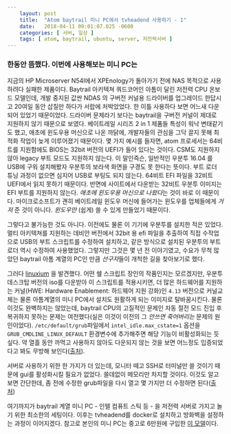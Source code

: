 ```yaml
---
    layout: post
    title:  "Atom baytrail 미니 PC에서 tvheadend 사용하기 - 1"
    date:   2018-04-11 09:01:07.025 -0600
    categories: [ 서버, 일상 ]
    tags: [ atom, baytrail, ubuntu, server, 저전력서버 ]
---
```


### 한동안 뜸했다. 이번에 사용해보는 미니 PC는 

지금의 HP Microserver N54l에서 XPEnology가 돌아가기 전에 NAS 목적으로 사용하려다 실패한 제품이다. Baytrail 아키텍쳐 쿼드코어인 아톰이 달린 저전력 CPU 온보드 모델인데, 개발 중지된 값싼 NDAS 의 구버전 커널용 드라이버를 업그레이드 한답시고 20여일 동안 삽질만 하다가 서랍에 처박았었다. 한 이틀 사용하다 보면 어느새 다운되어 있었기 때문이었다. 드라이버 문제라기 보다는 baytrail을 구버전 커널이 제대로 지원하지 않기 때문으로 보였다. 베이트레일 시리즈 2 in 1 제품들 특성이 워낙 변태같기도 했고, 애초에 윈도우용 머신으로 나온 까닭에, 개발자들의 관심을 그닥 끌지 못해 최적화 작업이 늦게 이루어졌기 때문이다. 몇 가지 예시를 들자면, atom 프로세서는 64비트를 지원함에도 BIOS는 32bit 버전의 UEFI가 들어 있다는 것이다. CSM도 지원하지 않아 legacy 부트 모드도 지원하지 않는다. 이 말인즉슨, 일반적인 우분투 16.04 를 USB에 구워 설치해봤자 우분투의 보라색 화면을 구경도 못 한다는 뜻이다. 부트 로더 튜닝 과정이 없으면 심지어 USB로 부팅도 되지 않는다. 64비트 EFI 파일을 32비트 UEFI에서 읽지 못하기 때문이다. 반면에 사이트에서 다운받는 32비트 우분투 이미지는 EFI 부트를 지원하지 않는다. *애초에 윈도우용 머신으로 나왔다*는 것이 바로 이 때문이다. 마이크로소프트가 괜히 베이트레일 윈도우 머신에 들어가는 윈도우를 업체들에게 *거저* 준 것이 아니다. *윈도우만* (쉽게) 쓸 수 있게 만들었기 때문이다.

그렇다고 불가능한 것도 아니다. 이전에도 물론 이 기기에 우분투를 설치한 적은 있었다. 멀티 아키텍쳐를 지원하는 데비안 버전에서 32bit 용 efi 파일을 추출하여 직접 수작업으로 USB의 부트 스크립트를 수정하여 설치하고, 같은 방식으로 설치된 우분투의 부트로더 역시 수정하여 사용했었다. 그렇지만 그것은 몇 년 전 이야기였고, 수요가 무척 많았던 baytrail 아톰 계열의 PC인 만큼 *선구자*들이 개척한 길을 찾아보기로 했다.

그러다 [linuxium](http://www.linuxium.com.au/) 을 발견했다. 어떤 쉘 스크립트 장인의 작품인지는 모르겠지만, 우분투 데스크탑 버전의 iso를 다운받아 이 스크립트를 적용시키면, 더 많은 하드웨어를 지원하는 커널(HWE: Hardware Enablement: 하드웨어 지원 강화)인 `4.13` 버전으로 커널교체는 물론 아톰계열의 미니 PC에서 설치도 원활하게 되는 이미지로 탈바꿈시킨다. 물론 이것도 완벽하지는 않았는데, baytrail CPU의 고질적인 문제인 자동 절전 모드 진입 후 복귀하지 못하는 문제는 여전했다(실은 이것이 이전의 그 *안쓰면 죽어버리는* 문제의 원인이었다). `/etc/default/grub`파일에서 `intel_idle.max_cstate=1` 옵션을 `GRUB_CMDLINE_LINUX_DEFAULT` 환경변수에 추가해주면 해당 기능이 비활성화되는 듯 싶다. 약 열흘 동안 까먹고 사용하지 않아도 다운되지 않는 것을 보면 어느정도 입증되었다고 봐도 무방해 보인다([출처](https://askubuntu.com/questions/803640/system-freezes-completely-with-intel-bay-trail)). 

서버로 사용하기 위한 한 가지가 더 있는데, 모니터 떼고 SSH로 터미널만 쓸 것이기 때문에 gui를 활성화시킬 필요가 없었다. 쓸데없이 메모리만 차지할 것이다. 이것도 알고 보면 간단한데, 좀 전에 수정한 grub파일을 다시 열고 몇 가지만 더 수정하면 된다([출처](https://askubuntu.com/questions/16371/how-do-i-disable-x-at-boot-time-so-that-the-system-boots-in-text-mode))

여기까지가 baytrail 계열 미니 PC - 인텔 컴퓨트 스틱 등 - 을 저전력 서버로 가지고 놀기 위한 최소한의 세팅이다. 이후는 tvheadend를 docker로 설치하고 방화벽을 설정하는 과정이 이어지겠다. 참고로 본인의 미니 PC는 중고로 6만원에 구입한 [이 모델](https://www.aliexpress.com/item/2015-Newest-Vmsart-X1-windows-8-1-OS-Intel-Quad-Core-1-5Ghz-CPU-Mini-PC/32257704643.html)이다.
    